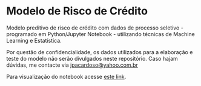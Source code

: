 # Modelo de Risco de Crédito
Modelo preditivo de risco de crédito com dados de processo seletivo - programado em Python/Jupyter Notebook - utilizando técnicas de Machine Learning e Estatística.

Por questão de confidencialidade, os dados utilizados para a elaboração e teste do modelo não serão divulgados neste repositório. Caso hajam dúvidas, me contacte via jpacardoso@yahoo.com.br

Para visualização do notebook acesse [este link](https://nbviewer.jupyter.org/github/joao-aguilera-c/Modelo-Risco-de-Credito/blob/main/An%C3%A1lise%20de%20Risco%20de%20Cr%C3%A9dito.ipynb).
